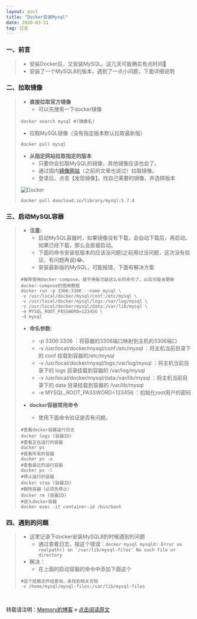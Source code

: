 ```yaml
---
layout: post
title: "Docker安装Mysql"
date: 2020-03-31
tag: 过去
---
```

### 一、前言

> * 安装Docker后，又安装MySQL。这几天可能确实有点时间🤣
> * 安装了一个MySQL8的版本，遇到了一点小问题，下面详细说明

### 二、拉取镜像

> * **直接拉取官方镜像**
>   - 可以先搜索一下docker镜像
>
>```shell
> docker search mysql #(镜像名)
>```
>   - 拉取MySQL镜像（没有指定版本默认拉取最新版）
>
>```shell
> docker pull mysql 
>```
> * **从指定网站拉取指定的版本**
>   - 只要你会拉取MySQL的镜像，其他镜像应该也会了。
>   - 通过国内[镜像网站](https://www.daocloud.io/)（之前的文章也说过）拉取镜像。
>   - 登录后，点击【发现镜像】。找自己需要的镜像，并选择版本
>
> ![Docker](/images/Docker/001.jpg)
>
>```shell
> docker pull daocloud.io/library/mysql:5.7.4
>```

### 三、启动MySQL容器

> * **注意:**
>   - 启动MySQL容器时，如果镜像没有下载，会自动下载后，再启动。如果已经下载，那么会直接启动。
>   - 下面的命令安装低版本的应该没问题(之前用过没问题，这次没有验证，有问题再说)😂。
>   - 安装最新版的MySQL，可能报错，下面有解决方案
>
>```shell
> #推荐使用docker-compose，就不用每次敲这么长的命令了。以后可能会更新docker-compose的使用教程
> docker run -p 3306:3306 --name mysql \
> -v /usr/local/docker/mysql/conf:/etc/mysql \
> -v /usr/local/docker/mysql/logs:/var/log/mysql \
> -v /usr/local/docker/mysql/data:/var/lib/mysql \
> -e MYSQL_ROOT_PASSWORD=123456 \
> -d mysql
>```
> * **命名参数:**
>   - -p 3306:3306 ：将容器的3306端口映射到主机的3306端口
>   - -v /usr/local/docker/mysql/conf:/etc/mysql ：将主机当前目录下的 conf 挂载到容器的/etc/mysql 
>   - -v /usr/local/docker/mysql/logs:/var/log/mysql ：将主机当前目录下的 logs 目录挂载到容器的 /var/log/mysql 
>   - -v /usr/local/docker/mysql/data:/var/lib/mysql ：将主机当前目录下的 data 目录挂载到容器的 /var/lib/mysql 
>   - -e MYSQL\_ROOT\_PASSWORD=123456 ：初始化root用户的密码
>
> * **docker容器常用命令**
>   - 使用下面命令验证是否有问题。
>
>```shell
> #查看docker容器运行日志
> docker logs (容器ID)
> #查看正在运行的容器
> docker ps
> #查看所有的容器
> docker ps -a
> #查看最近的运行容器
> docker ps -l
> #停止运行的容器
> docker stop (容器ID)  
> #删除容器（必须先停止）
> docker rm (容器ID)
> #进入docker容器
> docker exec -it container-id /bin/bash
>```

### 四、遇到的问题

> * 这里记录下docker安装MySQL8的时候遇到的问题
>   - 通过查看日志，报这个错误：`docker mysql mysqld: Error on realpath() on '/var/lib/mysql-files' No such file or directory`
> * 解决：
>   - 在上面的启动容器的命令中添加下面这个
>
>```shell
> #这个挂载文件经查询，未找到相关文档
> -v /home/mysql/mysql-files:/var/lib/mysql-files
>```

<br>
    
转载请注明：[Memory的博客](https://www.shendonghai.com) » [点击阅读原文](http://www.shendonghai.com/2020/03/Docker%E5%AE%89%E8%A3%85Mysql/) 